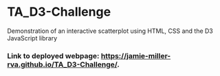 # TA_D3-Challenge
Demonstration of an interactive scatterplot using HTML, CSS and the D3 JavaScript library

### Link to deployed webpage: https://jamie-miller-rva.github.io/TA_D3-Challenge/.
